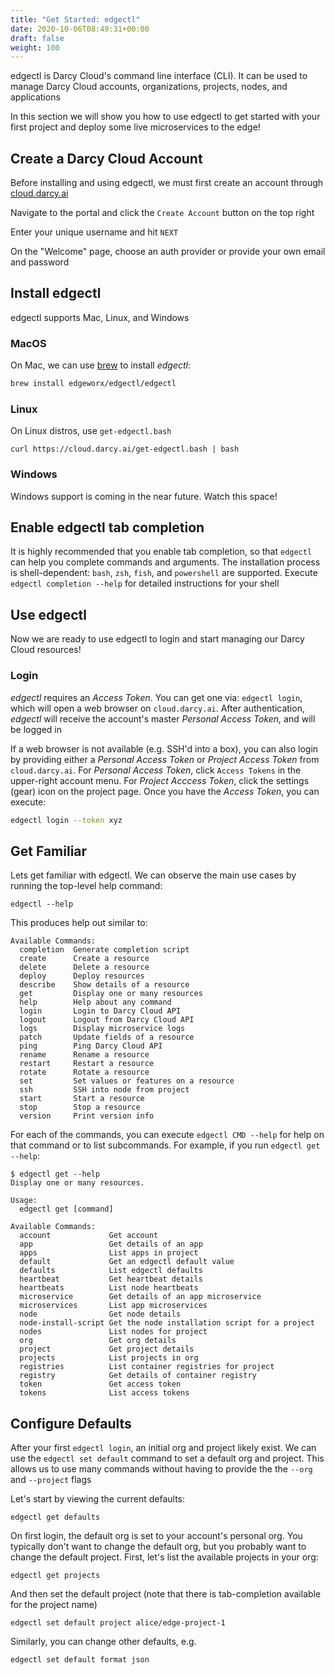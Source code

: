 ```yaml
---
title: "Get Started: edgectl"
date: 2020-10-06T08:49:31+00:00
draft: false
weight: 100
---
```


edgectl is Darcy Cloud's command line interface (CLI). It can be used to manage Darcy Cloud accounts, organizations, projects, nodes, and applications

In this section we will show you how to use edgectl to get started with your first project and deploy some live microservices to the edge!

## Create a Darcy Cloud Account

Before installing and using edgectl, we must first create an account through [cloud.darcy.ai](https://cloud.darcy.ai)

Navigate to the portal and click the `Create Account` button on the top right

Enter your unique username and hit `NEXT`

On the "Welcome" page, choose an auth provider or provide your own email and password

## Install edgectl

edgectl supports Mac, Linux, and Windows

### MacOS

On Mac, we can use [brew](https://brew.sh) to install _edgectl_:

```bash
brew install edgeworx/edgectl/edgectl
```

### Linux

On Linux distros, use `get-edgectl.bash`

```
curl https://cloud.darcy.ai/get-edgectl.bash | bash
```

### Windows

Windows support is coming in the near future. Watch this space!

## Enable edgectl tab completion

It is highly recommended that you enable tab completion, so that `edgectl` can help you complete commands and arguments. The installation process is shell-dependent: `bash`, `zsh`, `fish`, and `powershell` are supported. Execute `edgectl completion --help` for detailed instructions for your shell

## Use edgectl

Now we are ready to use edgectl to login and start managing our Darcy Cloud resources!

### Login

_edgectl_ requires an _Access Token_. You can get one via: `edgectl login`, which will open a web browser on `cloud.darcy.ai`. After authentication, _edgectl_ will receive the account's master _Personal Access Token,_ and will be logged in

If a web browser is not available (e.g. SSH'd into a box), you can also login by providing either a _Personal Access Token_ or _Project Access Token_ from `cloud.darcy.ai`. For _Personal Access Token_, click `Access Tokens` in the upper-right account menu. For _Project Acccess Token_, click the settings (gear) icon on the project page. Once you have the _Access Token_, you can execute:

```bash
edgectl login --token xyz
```

## Get Familiar

Lets get familiar with edgectl. We can observe the main use cases by running the top-level help command:

```
edgectl --help
```

This produces help out similar to:

```
Available Commands:
  completion  Generate completion script
  create      Create a resource
  delete      Delete a resource
  deploy      Deploy resources
  describe    Show details of a resource
  get         Display one or many resources
  help        Help about any command
  login       Login to Darcy Cloud API
  logout      Logout from Darcy Cloud API
  logs        Display microservice logs
  patch       Update fields of a resource
  ping        Ping Darcy Cloud API
  rename      Rename a resource
  restart     Restart a resource
  rotate      Rotate a resource
  set         Set values or features on a resource
  ssh         SSH into node from project
  start       Start a resource
  stop        Stop a resource
  version     Print version info
```

For each of the commands, you can execute `edgectl CMD --help` for help on that command or to list subcommands. For example, if you run `edgectl get --help`:

```
$ edgectl get --help
Display one or many resources.

Usage:
  edgectl get [command]

Available Commands:
  account             Get account
  app                 Get details of an app
  apps                List apps in project
  default             Get an edgectl default value
  defaults            List edgectl defaults
  heartbeat           Get heartbeat details
  heartbeats          List node heartbeats
  microservice        Get details of an app microservice
  microservices       List app microservices
  node                Get node details
  node-install-script Get the node installation script for a project
  nodes               List nodes for project
  org                 Get org details
  project             Get project details
  projects            List projects in org
  registries          List container registries for project
  registry            Get details of container registry
  token               Get access token
  tokens              List access tokens
```

## Configure Defaults

After your first `edgectl login`, an initial org and project likely exist. We can use the `edgectl set default` command to set a default org and project. This allows us to use many commands without having to provide the the `--org` and `--project` flags

Let's start by viewing the current defaults:

```
edgectl get defaults
```

On first login, the default org is set to your account's personal org. You typically don't want to change the default org, but you probably want to change the default project. First, let's list the available projects in your org:

```
edgectl get projects
```

And then set the default project (note that there is tab-completion available for the project name)

```
edgectl set default project alice/edge-project-1
```

Similarly, you can change other defaults, e.g.

```
edgectl set default format json
```

